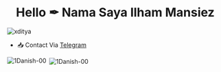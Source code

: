 <h1 align="center">Hello ✒ Nama Saya Ilham Mansiez</h1>
<p align="left"> <img src="https://komarev.com/ghpvc/?username=1Danish-00&label=Profile%20views&color=0e75b6&style=plastic" alt="xditya" /> </p>

- 📥 Contact Via [Telegram](https://t.me/diemmmmmmmmmm)


<p><img align="left" src="https://github-readme-stats.vercel.app/api/top-langs?username=1Danish-00&show_icons=true&theme=tokyonight&locale=en&layout=compact" alt="1Danish-00" /></p>

<p>&nbsp;<img align="center" src="https://github-readme-stats.vercel.app/api?username=1Danish-00&show_icons=true&theme=tokyonight&locale=en" alt="1Danish-00" /></p>
